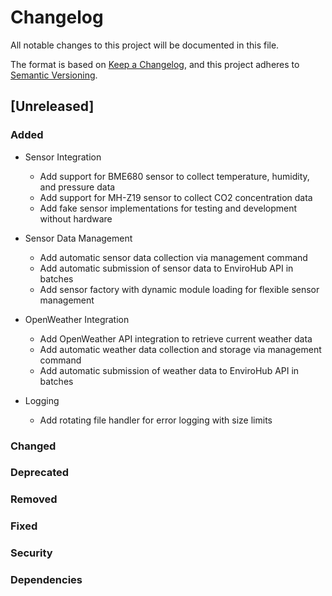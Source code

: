 # Changelog

All notable changes to this project will be documented in this file.

The format is based on [Keep a Changelog](https://keepachangelog.com/en/1.1.0/),
and this project adheres to [Semantic Versioning](https://semver.org/spec/v2.0.0.html).

## [Unreleased]

### Added

- Sensor Integration
  - Add support for BME680 sensor to collect temperature, humidity, and pressure data
  - Add support for MH-Z19 sensor to collect CO2 concentration data
  - Add fake sensor implementations for testing and development without hardware

- Sensor Data Management
  - Add automatic sensor data collection via management command
  - Add automatic submission of sensor data to EnviroHub API in batches
  - Add sensor factory with dynamic module loading for flexible sensor management

- OpenWeather Integration
  - Add OpenWeather API integration to retrieve current weather data
  - Add automatic weather data collection and storage via management command
  - Add automatic submission of weather data to EnviroHub API in batches

- Logging
  - Add rotating file handler for error logging with size limits

### Changed

### Deprecated

### Removed

### Fixed

### Security

### Dependencies
